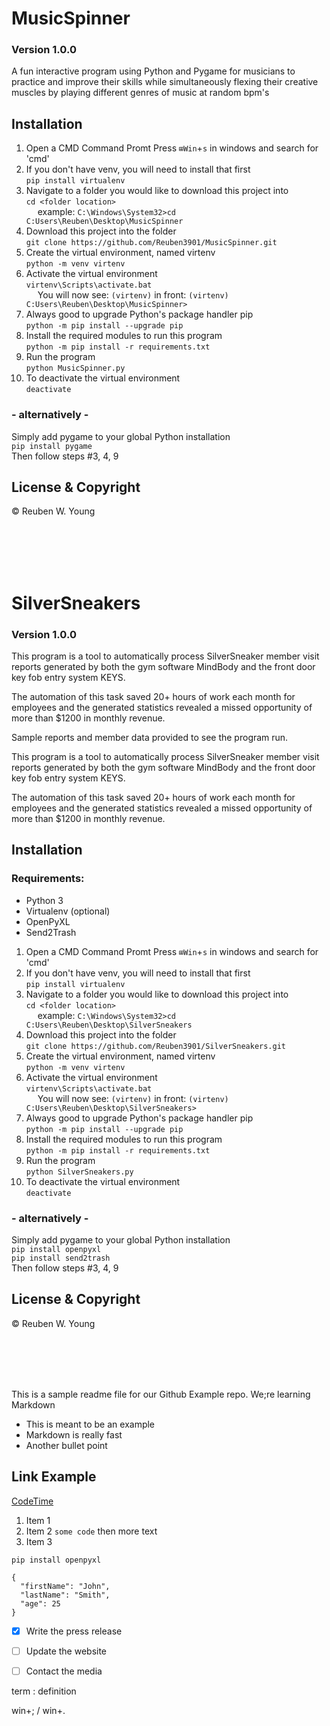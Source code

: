 # MusicSpinner
### Version 1.0.0

A fun interactive program using Python and Pygame for musicians to practice and improve their skills while simultaneously flexing their creative muscles by playing different genres of music at random bpm's

## Installation

1. Open a CMD Command Promt
Press `⊞Win`+`s` in windows and search for 'cmd'
2. If you don't have venv, you will need to install that first <br />
`pip install virtualenv`
3. Navigate to a folder you would like to download this project into <br />
`cd <folder location>` <br />
  example: `C:\Windows\System32>cd C:Users\Reuben\Desktop\MusicSpinner`
4. Download this project into the folder <br />
`git clone https://github.com/Reuben3901/MusicSpinner.git`
5. Create the virtual environment, named virtenv <br />
`python -m venv virtenv`
6. Activate the virtual environment <br />
`virtenv\Scripts\activate.bat` <br />
  You will now see: `(virtenv)` in front: `(virtenv) C:Users\Reuben\Desktop\MusicSpinner>`
7. Always good to upgrade Python's package handler pip <br />
`python -m pip install --upgrade pip`
8. Install the required modules to run this program <br />
`python -m pip install -r requirements.txt`
9. Run the program <br />
`python MusicSpinner.py`
10. To deactivate the virtual environment <br />
`deactivate`

### - alternatively - 
Simply add pygame to your global Python installation <br />
`pip install pygame` <br />
Then follow steps #3, 4, 9


## License & Copyright
© Reuben W. Young


 <br /> <br /> <br /> <br />
 
 # SilverSneakers
### Version 1.0.0

This program is a tool to automatically process SilverSneaker member visit reports generated by both the gym software MindBody and the front door key fob entry system KEYS.

The automation of this task saved 20+ hours of work each month for employees and the generated statistics revealed a missed opportunity of more than $1200 in monthly revenue.

Sample reports and member data provided to see the program run.

This program is a tool to automatically process SilverSneaker member visit reports generated by both the gym software MindBody and the front door key fob entry system KEYS. 

The automation of this task saved 20+ hours of work each month for employees and the generated statistics revealed a missed opportunity of more than $1200 in monthly revenue.



## Installation

### Requirements:
* Python 3
* Virtualenv (optional)
* OpenPyXL
* Send2Trash

1. Open a CMD Command Promt
Press `⊞Win`+`s` in windows and search for 'cmd'
2. If you don't have venv, you will need to install that first <br />
`pip install virtualenv`
3. Navigate to a folder you would like to download this project into <br />
`cd <folder location>` <br />
  example: `C:\Windows\System32>cd C:Users\Reuben\Desktop\SilverSneakers`
4. Download this project into the folder <br />
`git clone https://github.com/Reuben3901/SilverSneakers.git`
5. Create the virtual environment, named virtenv <br />
`python -m venv virtenv`
6. Activate the virtual environment <br />
`virtenv\Scripts\activate.bat` <br />
  You will now see: `(virtenv)` in front: `(virtenv) C:Users\Reuben\Desktop\SilverSneakers>`
7. Always good to upgrade Python's package handler pip <br />
`python -m pip install --upgrade pip`
8. Install the required modules to run this program <br />
`python -m pip install -r requirements.txt`
9. Run the program <br />
`python SilverSneakers.py`
10. To deactivate the virtual environment <br />
`deactivate`

### - alternatively - 
Simply add pygame to your global Python installation <br />
`pip install openpyxl` <br />
`pip install send2trash` <br />
Then follow steps #3, 4, 9


## License & Copyright
© Reuben W. Young

<br /> <br /> <br /> <br />


This is a sample readme file for our Github Example repo. We;re learning Markdown

* This is meant to be an example
* Markdown is really fast
* Another bullet point

## Link Example
[CodeTime](codetime.io)

1. Item 1
2. Item 2  `some code` then more text
3. Item 3

`pip install openpyxl`

```
{
  "firstName": "John",
  "lastName": "Smith",
  "age": 25
}
```


- [x] Write the press release
- [ ] Update the website
- [ ] Contact the media


term
: definition

win+; / win+.
